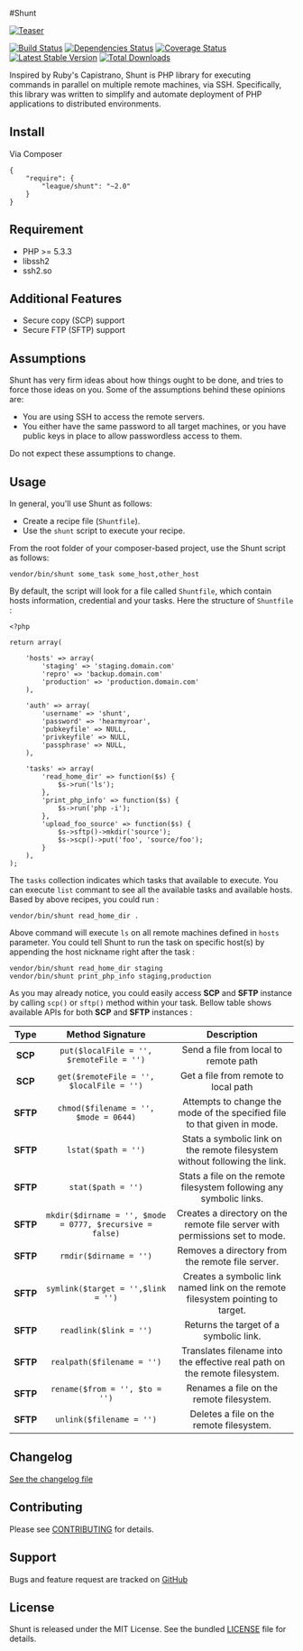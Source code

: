 #Shunt

[![Teaser](https://i.imgur.com/L0sAfPk.png?1)](https://github.com/php-loep/shunt)

[![Build Status](https://secure.travis-ci.org/php-loep/shunt.png?branch=master)](http://travis-ci.org/php-loep/shunt) [![Dependencies Status](https://d2xishtp1ojlk0.cloudfront.net/d/6064030)](http://depending.in/php-loep/shunt) [![Coverage Status](https://coveralls.io/repos/php-loep/shunt/badge.png?branch=master)](https://coveralls.io/r/php-loep/shunt?branch=master) [![Latest Stable Version](https://poser.pugx.org/league/shunt/v/stable.png)](https://packagist.org/packages/league/shunt) [![Total Downloads](https://poser.pugx.org/league/shunt/downloads.png)](https://packagist.org/packages/league/shunt)

Inspired by Ruby's Capistrano, Shunt is PHP library for executing commands in parallel on multiple remote machines, via SSH. Specifically, this library was written to simplify and automate deployment of PHP applications to distributed environments.

## Install

Via Composer

    {
        "require": {
            "league/shunt": "~2.0"
        }
    }
    
## Requirement

* PHP >= 5.3.3
* libssh2
* ssh2.so

## Additional Features

* Secure copy (SCP) support
* Secure FTP (SFTP) support

## Assumptions

Shunt has very firm ideas about how things ought to be done, and tries to force those ideas on you. Some of the assumptions behind these opinions are:

* You are using SSH to access the remote servers.
* You either have the same password to all target machines, or you have public keys in place to allow passwordless access to them.

Do not expect these assumptions to change.

## Usage
In general, you'll use Shunt as follows:

* Create a recipe file (`Shuntfile`).
* Use the `shunt` script to execute your recipe.

From the root folder of your composer-based project, use the Shunt script as follows:

	vendor/bin/shunt some_task some_host,other_host

By default, the script will look for a file called `Shuntfile`, which contain hosts information, credential and your tasks. Here the structure of `Shuntfile` :

	<?php

	return array(

		'hosts' => array(
			'staging' => 'staging.domain.com'
			'repro' => 'backup.domain.com'
			'production' => 'production.domain.com'
		),

		'auth' => array(
			'username' => 'shunt',
			'password' => 'hearmyroar',
			'pubkeyfile' => NULL,
			'privkeyfile' => NULL,
			'passphrase' => NULL,
		),

		'tasks' => array(
			'read_home_dir' => function($s) {
				$s->run('ls');
			},
			'print_php_info' => function($s) {
				$s->run('php -i');
			},
			'upload_foo_source' => function($s) {
				$s->sftp()->mkdir('source');
				$s->scp()->put('foo', 'source/foo');
			}
		),
	);

The `tasks` collection indicates which tasks that available to execute. You can execute `list` commant to see all the available tasks and available hosts. Based by above recipes, you could run :

	vendor/bin/shunt read_home_dir .

Above command will execute `ls` on all remote machines defined in `hosts` parameter. You could tell Shunt to run the task on specific host(s) by appending the host nickname right after the task :

	vendor/bin/shunt read_home_dir staging
	vendor/bin/shunt print_php_info staging,production

As you may already notice, you could easily access **SCP** and **SFTP** instance by calling `scp()` or `sftp()` method within your task. Bellow table shows available APIs for both **SCP** and **SFTP** instances :

| Type | Method Signature | Description
| :---: | :---: | :---: |
| **SCP** | `put($localFile = '', $remoteFile = '')` | Send a file from local to remote path |
| **SCP** | `get($remoteFile = '', $localFile = '')` | Get a file from remote to local path |
| **SFTP** | `chmod($filename = '', $mode = 0644)` | Attempts to change the mode of the specified file to that given in mode. |
| **SFTP** | `lstat($path = '')` | Stats a symbolic link on the remote filesystem without following the link. |
| **SFTP** | `stat($path = '')` | Stats a file on the remote filesystem following any symbolic links. |
| **SFTP** | `mkdir($dirname = '', $mode = 0777, $recursive = false)` | Creates a directory on the remote file server with permissions set to mode. |
| **SFTP** | `rmdir($dirname = '')` | Removes a directory from the remote file server. |
| **SFTP** | `symlink($target = '',$link = '')` | Creates a symbolic link named link on the remote filesystem pointing to target. |
| **SFTP** | `readlink($link = '')` | Returns the target of a symbolic link. |
| **SFTP** | `realpath($filename = '')` | Translates filename into the effective real path on the remote filesystem. |
| **SFTP** | `rename($from = '', $to = '')` | Renames a file on the remote filesystem. |
| **SFTP** | `unlink($filename = '')` | Deletes a file on the remote filesystem. |


Changelog
---------

[See the changelog file](https://github.com/php-loep/shunt/blob/master/CHANGELOG.md)

Contributing
------------

Please see [CONTRIBUTING](https://github.com/php-loep/shunt/blob/master/CONTRIBUTING.md) for details.

Support
-------

Bugs and feature request are tracked on [GitHub](https://github.com/php-loep/shunt/issues)


License
-------

Shunt is released under the MIT License. See the bundled
[LICENSE](https://github.com/php-loep/shunt/blob/master/LICENSE) file for details.
